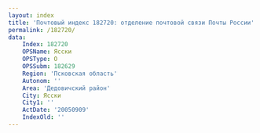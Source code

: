 ```yaml
---
layout: index
title: 'Почтовый индекс 182720: отделение почтовой связи Почты России'
permalink: /182720/
data:
    Index: 182720
    OPSName: Ясски
    OPSType: О
    OPSSubm: 182629
    Region: 'Псковская область'
    Autonom: ''
    Area: 'Дедовичский район'
    City: Ясски
    City1: ''
    ActDate: '20050909'
    IndexOld: ''
---
```


